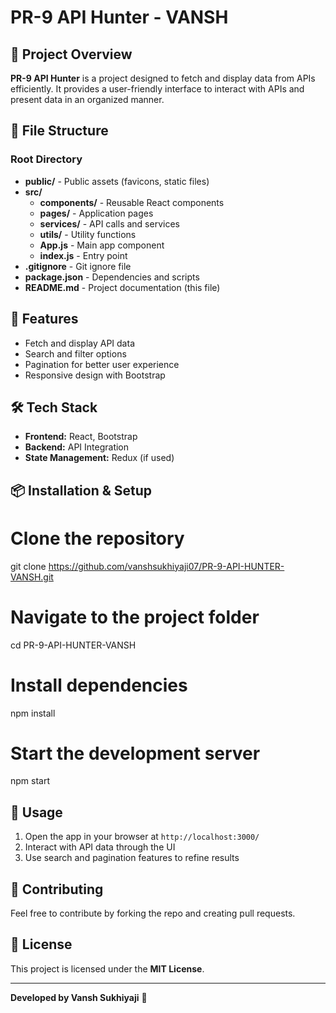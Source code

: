 # PR-9 API Hunter - VANSH

## 📌 Project Overview
**PR-9 API Hunter** is a project designed to fetch and display data from APIs efficiently. It provides a user-friendly interface to interact with APIs and present data in an organized manner.

## 📂 File Structure
### Root Directory
- **public/** - Public assets (favicons, static files)
- **src/**
  - **components/** - Reusable React components
  - **pages/** - Application pages
  - **services/** - API calls and services
  - **utils/** - Utility functions
  - **App.js** - Main app component
  - **index.js** - Entry point
- **.gitignore** - Git ignore file
- **package.json** - Dependencies and scripts
- **README.md** - Project documentation (this file)

## 🚀 Features
- Fetch and display API data
- Search and filter options
- Pagination for better user experience
- Responsive design with Bootstrap

## 🛠️ Tech Stack
- **Frontend:** React, Bootstrap
- **Backend:** API Integration
- **State Management:** Redux (if used)

## 📦 Installation & Setup

# Clone the repository
git clone https://github.com/vanshsukhiyaji07/PR-9-API-HUNTER-VANSH.git

# Navigate to the project folder
cd PR-9-API-HUNTER-VANSH

# Install dependencies
npm install

# Start the development server
npm start

## 📝 Usage
1. Open the app in your browser at `http://localhost:3000/`
2. Interact with API data through the UI
3. Use search and pagination features to refine results

## 🤝 Contributing
Feel free to contribute by forking the repo and creating pull requests.

## 📜 License
This project is licensed under the **MIT License**.

---
**Developed by Vansh Sukhiyaji** 🚀
